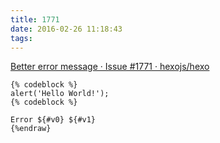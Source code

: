```yaml
---
title: 1771
date: 2016-02-26 11:18:43
tags:
---
```


[Better error message · Issue #1771 · hexojs/hexo](https://github.com/hexojs/hexo/issues/1771)

```
{% codeblock %}
alert('Hello World!');
{% codeblock %}

Error ${#v0} ${#v1}
{%endraw}
```
